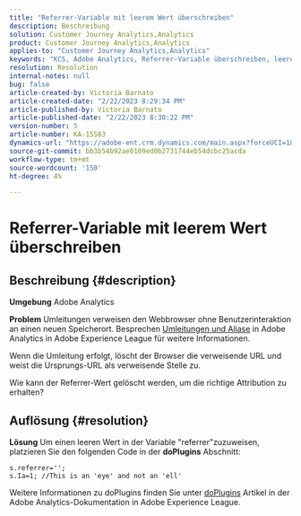 ```yaml
---
title: "Referrer-Variable mit leerem Wert überschreiben"
description: Beschreibung
solution: Customer Journey Analytics,Analytics
product: Customer Journey Analytics,Analytics
applies-to: "Customer Journey Analytics,Analytics"
keywords: "KCS, Adobe Analytics, Referrer-Variable überschreiben, leerer Wert"
resolution: Resolution
internal-notes: null
bug: false
article-created-by: Victoria Barnato
article-created-date: "2/22/2023 8:29:34 PM"
article-published-by: Victoria Barnato
article-published-date: "2/22/2023 8:30:22 PM"
version-number: 5
article-number: KA-15583
dynamics-url: "https://adobe-ent.crm.dynamics.com/main.aspx?forceUCI=1&pagetype=entityrecord&etn=knowledgearticle&id=4f33cb9d-efb2-ed11-83fe-6045bd0067ea"
source-git-commit: bb3b54b92ae0109ed0b2731744eb54dcbc25acda
workflow-type: tm+mt
source-wordcount: '150'
ht-degree: 4%

---
```


# Referrer-Variable mit leerem Wert überschreiben

## Beschreibung {#description}


<b>Umgebung</b>
Adobe Analytics

<b>Problem</b>
Umleitungen verweisen den Webbrowser ohne Benutzerinteraktion an einen neuen Speicherort. Besprechen [Umleitungen und Aliase](https://docs.adobe.com/content/help/en/analytics/technotes/redirects.html) in Adobe Analytics in Adobe Experience League für weitere Informationen.

Wenn die Umleitung erfolgt, löscht der Browser die verweisende URL und weist die Ursprungs-URL als verweisende Stelle zu.

Wie kann der Referrer-Wert gelöscht werden, um die richtige Attribution zu erhalten?


## Auflösung {#resolution}


<b>Lösung</b>
Um einen leeren Wert in der Variable &quot;referrer&quot;zuzuweisen, platzieren Sie den folgenden Code in der <b>doPlugins</b> Abschnitt:


```
s.referrer='';
s.Ia=1; //This is an 'eye' and not an 'ell'
```


Weitere Informationen zu doPlugins finden Sie unter [doPlugins](https://experienceleague.adobe.com/docs/analytics/implementation/vars/functions/doplugins.html "Klicken Sie auf den folgenden Link: https://docs.adobe.com/content/help/en/analytics/implementation/vars/functions/doplugins.html") Artikel in der Adobe Analytics-Dokumentation in Adobe Experience League.


